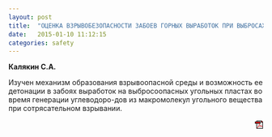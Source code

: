 ```yaml
---
layout: post
title:  "ОЦЕНКА ВЗРЫВОБЕЗОПАСНОСТИ ЗАБОЕВ ГОРНЫХ ВЫРАБОТОК ПРИ ВЫБРОСАХ И СОТРЯСАТЕЛЬНОМ ВЗРЫВАНИИ"
date:   2015-01-10 11:12:15
categories: safety
---
```


<strong>Калякин С.А.</strong>

Изучен механизм образования взрывоопасной среды и возможность ее детонации в забоях выработок 
на выбросоопасных угольных пластах во время генерации углеводоро-дов из макромолекул угольного 
вещества при сотрясательном взрывании.
<p align="right">
<a href="http://www.blastcraft.net/files/articles/safety11.pdf" target="_blank"><img src="/img/pdf.gif"></a>
</p>